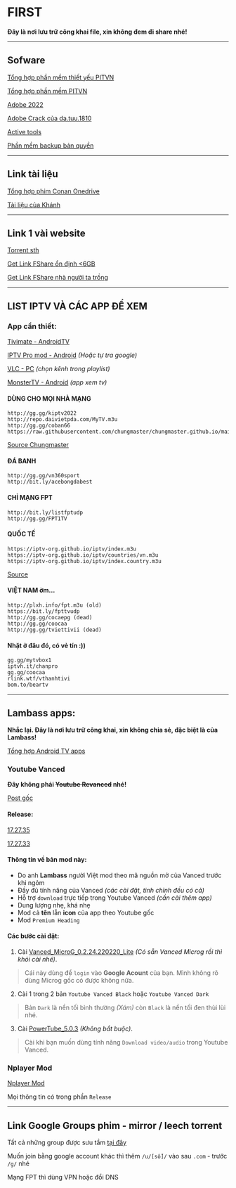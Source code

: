 # FIRST
**Đây là nơi lưu trữ công khai file, xin không đem đi share nhé!**

---

## Sofware

[Tổng hợp phần mềm thiết yếu PITVN](bit.ly/pitvn69)

[Tổng hợp phần mềm PITVN](https://docs.google.com/spreadsheets/d/e/2PACX-1vRlK-vRwPJHDaANT81EjyG4m5ZnLXdKRYfS0eKXyCzGymEfUDmKHRhxvUbtWYTfVn7MJ3E2jk7v3cGi/pubhtml#)

[Adobe 2022](https://docs.google.com/spreadsheets/d/1niE7GXhFp4phCIuXojIY4mTriyRcOb05xQheH2SkNRk/htmlview)

[Adobe Crack của da.tuu.1810](https://docs.google.com/document/d/1eGe5MAWn-_YypoJSgopnyJGaCdzjKlqlirRCtySGsak/edit)

[Active tools](https://github.com/KevinNitroG/Public-Stuff/tree/main/Active_Windows_Office_Tools)

[Phần mềm backup bản quyền](https://docs.google.com/document/d/e/2PACX-1vS6qiila2Ty-AjMYyw3k7GJY-T2qiKqkL-NsUwQHU85Ckqy5iTRDVHNgy3Rbm4f_ORzNBorELALEPIk/pub)

---

## Link tài liệu

[Tổng hợp phim Conan Onedrive](https://t.ly/ymH1)

[Tài liệu của Khánh](https://pitvn-my.sharepoint.com/:f:/g/personal/giakhanh_pitvn_onmicrosoft_com/Ei7jAqH3oDdCp7hLqSxPrm0BgGGANoKInO1n8_t6CNp0pQ?e=xPoqkC)

---

## Link 1 vài website

[Torrent sth](https://zypuu.com/d/95-bt)

[Get Link FShare ổn định <6GB](https://www.newscon.net/getlink/)

[Get Link FShare nhà người ta trồng](https://fshare.ga/)

---

## LIST IPTV VÀ CÁC APP ĐỂ XEM

### App cần thiết:

[Tivimate - AndroidTV](http://bom.to/tivimate)

[IPTV Pro mod - Android](https://www.minhtamvn.com/2020/08/iptv-pro-xem-tv-cho-android.html?m=1) _(Hoặc tự tra google)_

[VLC - PC](https://www.videolan.org/) _(chọn kênh trong playlist)_

[MonsterTV - Android](https://xemtivi.xyz/) _(app xem tv)_

#### DÙNG CHO MỌI NHÀ MẠNG

```
http://gg.gg/kiptv2022
http://repo.daivietpda.com/MyTV.m3u
http://gg.gg/coban66
https://raw.githubusercontent.com/chungmaster/chungmaster.github.io/main/playlist.m3u
```

[Source Chungmaster](https://github.com/chungmaster/chungmaster.github.io)

#### ĐÁ BANH

```
http://gg.gg/vn360sport
http://bit.ly/acebongdabest
```

#### CHỈ MẠNG FPT

```
http://bit.ly/listfptudp
http://gg.gg/FPT1TV
```

#### QUỐC TẾ

```
https://iptv-org.github.io/iptv/index.m3u
https://iptv-org.github.io/iptv/countries/vn.m3u
https://iptv-org.github.io/iptv/index.country.m3u
```

[Source](https://github.com/iptv-org/iptv)

#### VIỆT NAM ờm...

```
http://plxh.info/fpt.m3u (old)
https://bit.ly/fpttvudp
http://gg.gg/cocaepg (dead)
http://gg.gg/coocaa
http://gg.gg/tviettivii (dead)
```

#### Nhặt ở đâu đó, có vẻ tín :))

```
gg.gg/mytvbox1 
iptvh.it/chanpro 
gg.gg/coocaa 
rlink.wtf/vthanhtivi 
bom.to/beartv
```

---

## Lambass apps:

**Nhắc lại. Đây là nơi lưu trữ công khai, xin không chia sẻ, đặc biệt là của Lambass!**

[Tổng hợp Android TV apps](https://drive.google.com/drive/u/0/folders/1PFdV02DrH0AjbszXD8Klo_23cC8Q3F2_)

### Youtube Vanced

**Đây không phải ~~Youtube Revanced~~ nhé!**

[Post gốc](https://m.facebook.com/groups/kodiviet/permalink/1349593462231109/)

#### Release:

[17.27.35](https://github.com/KevinNitroG/Public-Stuff/releases/tag/YoutubeVanced17.27.35)

[17.27.33](https://github.com/KevinNitroG/Public-Stuff/releases/tag/YoutubeVanced17.27.33)

#### Thông tin về bản mod này:
- Do anh **Lambass** người Việt mod theo mã nguồn mở của Vanced trước khi ngỏm
- Đầy đủ tính năng của Vanced _(các cài đặt, tinh chỉnh đều có cả)_
- Hỗ trợ `download` trực tiếp trong Youtube Vanced _(cần cài thêm app)_
- Dung lượng nhẹ, khá nhẹ
- Mod cả **tên** lẫn **icon** của app theo Youtube gốc
- Mod `Premium Heading`

#### Các bước cài đặt:

1. Cài [Vanced_MicroG_0.2.24.220220_Lite](https://github.com/KevinNitroG/Public-Stuff/releases/download/YoutubeVancedAdditionalApps/Vanced_MicroG_0.2.24.220220_Lite.apk) _(Có sẵn Vanced Microg rồi thì khỏi cài nhé)_.
> Cái này dùng để `login` vào **Google Acount** của bạn. Mình không rõ dùng Microg gốc có được không nữa.

2. Cài 1 trong 2 bản `Youtube Vanced Black` hoặc `Youtube Vanced Dark`
> Bản `Dark` là nền tối bình thường _(Xám)_ còn `Black` là nền tối đen thùi lùi nhé.

3. Cài [PowerTube_5.0.3](https://github.com/KevinNitroG/Public-Stuff/releases/download/YoutubeVancedAdditionalApps/PowerTube_5.0.3.apk) _(Không bắt buộc)_.
> Cài khi bạn muốn dùng tính năng `Download video/audio` trong Youtube Vanced.

### Nplayer Mod

[Nplayer Mod](https://github.com/KevinNitroG/Public-Stuff/releases/tag/Nplayer_1.7.7.7_191219)

Mọi thông tin có trong phần `Release`

---

## Link Google Groups phim - mirror / leech torrent

Tất cả những group được sưu tầm [tại đây](https://github.com/KevinNitroG/Public-Stuff/blob/main/Google_group.txt)

Muốn join bằng google account khác thì thêm `/u/[số]/` vào sau `.com` - trước `/g/` nhé

Mạng FPT thì dùng VPN hoặc đổi DNS
